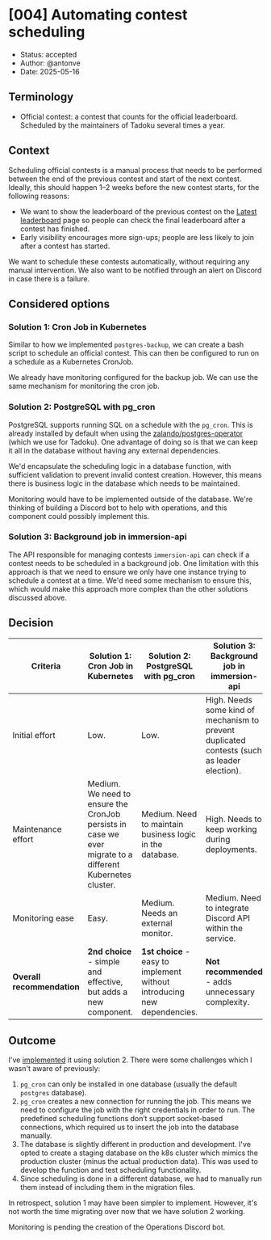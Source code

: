 # [004] Automating contest scheduling

- Status: accepted
- Author: @antonve
- Date: 2025-05-16

## Terminology

- Official contest: a contest that counts for the official leaderboard. Scheduled by the maintainers of Tadoku several times a year.

## Context

Scheduling official contests is a manual process that needs to be performed between the end of the previous contest and start of the next contest. Ideally, this should happen 1–2 weeks before the new contest starts, for the following reasons:

- We want to show the leaderboard of the previous contest on the [Latest leaderboard](https://tadoku.app/leaderboard/latest/1) page so people can check the final leaderboard after a contest has finished.
- Early visibility encourages more sign-ups; people are less likely to join after a contest has started.

We want to schedule these contests automatically, without requiring any manual intervention. We also want to be notified through an alert on Discord in case there is a failure.

## Considered options

### Solution 1: Cron Job in Kubernetes

Similar to how we implemented `postgres-backup`, we can create a bash script to schedule an official contest. This can then be configured to run on a schedule as a Kubernetes CronJob.

We already have monitoring configured for the backup job. We can use the same mechanism for monitoring the cron job.

### Solution 2: PostgreSQL with pg_cron

PostgreSQL supports running SQL on a schedule with the `pg_cron`. This is already installed by default when using the [zalando/postgres-operator](https://github.com/zalando/postgres-operator) (which we use for Tadoku). One advantage of doing so is that we can keep it all in the database without having any external dependencies.

We'd encapsulate the scheduling logic in a database function, with sufficient validation to prevent invalid contest creation. However, this means there is business logic in the database which needs to be maintained.

Monitoring would have to be implemented outside of the database. We're thinking of building a Discord bot to help with operations, and this component could possibly implement this.

### Solution 3: Background job in immersion-api

The API responsible for managing contests `immersion-api` can check if a contest needs to be scheduled in a background job. One limitation with this approach is that we need to ensure we only have one instance trying to schedule a contest at a time. We'd need some mechanism to ensure this, which would make this approach more complex than the other solutions discussed above.

## Decision

| Criteria                   | Solution 1: Cron Job in Kubernetes                                                                        | Solution 2: PostgreSQL with pg_cron                                      | Solution 3: Background job in immersion-api                                                  |
| -------------------------- | --------------------------------------------------------------------------------------------------------- | ------------------------------------------------------------------------ | -------------------------------------------------------------------------------------------- |
| Initial effort             | Low.                                                                                                      | Low.                                                                     | High. Needs some kind of mechanism to prevent duplicated contests (such as leader election). |
| Maintenance effort         | Medium. We need to ensure the CronJob persists in case we ever migrate to a different Kubernetes cluster. | Medium. Need to maintain business logic in the database.                 | High. Needs to keep working during deployments.                                              |
| Monitoring ease            | Easy.                                                                                                     | Medium. Needs an external monitor.                                       | Medium. Need to integrate Discord API within the service.                                    |
| **Overall recommendation** | **2nd choice** - simple and effective, but adds a new component.                                          | **1st choice** - easy to implement without introducing new dependencies. | **Not recommended** - adds unnecessary complexity.                                           |

## Outcome

I've [implemented](https://github.com/tadoku/tadoku/commit/5a15fba023d09f09c4899b8d0fcea9b0cb2b0102) it using solution 2. There were some challenges which I wasn't aware of previously:

1. `pg_cron` can only be installed in one database (usually the default `postgres` database).
2. `pg_cron` creates a new connection for running the job. This means we need to configure the job with the right credentials in order to run. The predefined scheduling functions don’t support socket-based connections, which required us to insert the job into the database manually.
3. The database is slightly different in production and development. I've opted to create a staging database on the k8s cluster which mimics the production cluster (minus the actual production data). This was used to develop the function and test scheduling functionality.
4. Since scheduling is done in a different database, we had to manually run them instead of including them in the migration files.

In retrospect, solution 1 may have been simpler to implement. However, it's not worth the time migrating over now that we have solution 2 working.

Monitoring is pending the creation of the Operations Discord bot.
